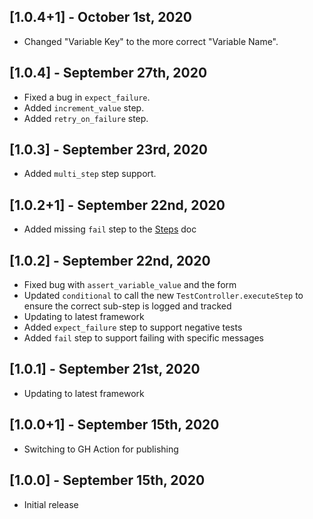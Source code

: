 ## [1.0.4+1] - October 1st, 2020

* Changed "Variable Key" to the more correct "Variable Name".


## [1.0.4] - September 27th, 2020

* Fixed a bug in `expect_failure`.
* Added `increment_value` step.
* Added `retry_on_failure` step.


## [1.0.3] - September 23rd, 2020

* Added `multi_step` step support.


## [1.0.2+1] - September 22nd, 2020

* Added missing `fail` step to the [Steps](https://github.com/peiffer-innovations/automated_testing_framework_plugin_flow_control/blob/main/documentation/STEPS.md) doc


## [1.0.2] - September 22nd, 2020

* Fixed bug with `assert_variable_value` and the form
* Updated `conditional` to call the new `TestController.executeStep` to ensure the correct sub-step is logged and tracked
* Updating to latest framework
* Added `expect_failure` step to support negative tests
* Added `fail` step to support failing with specific messages


## [1.0.1] - September 21st, 2020

* Updating to latest framework


## [1.0.0+1] - September 15th, 2020

* Switching to GH Action for publishing


## [1.0.0] - September 15th, 2020

* Initial release

